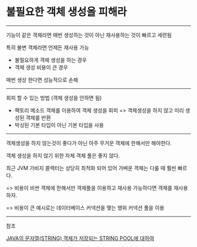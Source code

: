# 불필요한 객체 생성을 피해라

---

기능이 같은 객체라면 매번 생성하는 것이 아닌 재사용하는 것이 빠르고 세련됨

특히 불변 객체라면 언제든 재사용 가능

* 불필요하게 객체 생성을 하는 경우
* 객체 생성 비용이 큰 경우

매번 생성 한다면 성능적으로 손해

---

회피 할 수 있는 방법 (객체 생성을 안하면 됨)

* 팩토리 메소드 객체를 이용하여 객체 생성을 회피 => 객체생성을 하지 않고 미리 생성된 객체를 반환
* 박싱된 기본 타입이 아닌 기본 타입을 사용

---

객체생성을 하지 않는것이 좋다가 아닌 아주 무거운 객체에 한해서만 해야한다.

객체 생성을 하지 않기 위한 자체 객체 풀은 좋지 않다.

최근 JVM 가비지 콜렉터는 상당히 최적화 되어 있어 가벼운 객체는 다룰 때 훨씬 빠르다.

=> 비용이 비싼 객체에 한해서만 객체풀을 이용하고 재사용 가능하다면 객체를 재사용 하자.  

=> 비용이 큰 예시로는 데이터베이스 커넥션을 맺는 행위 커넥션 풀을 이용



---

참조

[JAVA의 문자열(STRING) 객체가 저장되는 STRING POOL에 대하여](https://dololak.tistory.com/718)
